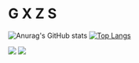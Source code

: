 # G X Z S

![Anurag's GitHub stats](https://github-readme-stats.vercel.app/api?username=gxzass&show_icons=true&theme=react)
[![Top Langs](https://github-readme-stats.vercel.app/api/top-langs/?username=gxzass&langs_count=8&theme=react)](https://github.com/anuraghazra/github-readme-stats)


![](https://komarev.com/ghpvc/?username=gxzass&color=blue) 
[![](https://img.shields.io/discord/591914197219016707.svg?label=&logo=discord&logoColor=ffffff&color=7389D8&labelColor=6A7EC2)](https://discord.gg/vtRFWaQMAF)



